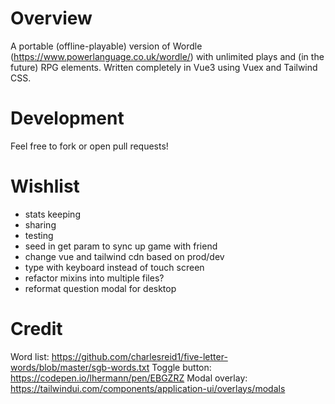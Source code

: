 # Overview

A portable (offline-playable) version of Wordle (https://www.powerlanguage.co.uk/wordle/) with unlimited plays and (in the future) RPG elements.  Written completely in Vue3 using Vuex and Tailwind CSS.

# Development

Feel free to fork or open pull requests!

# Wishlist

- stats keeping
- sharing
- testing
- seed in get param to sync up game with friend
- change vue and tailwind cdn based on prod/dev
- type with keyboard instead of touch screen
- refactor mixins into multiple files?
- reformat question modal for desktop

# Credit

Word list: https://github.com/charlesreid1/five-letter-words/blob/master/sgb-words.txt
Toggle button: https://codepen.io/lhermann/pen/EBGZRZ
Modal overlay: https://tailwindui.com/components/application-ui/overlays/modals
